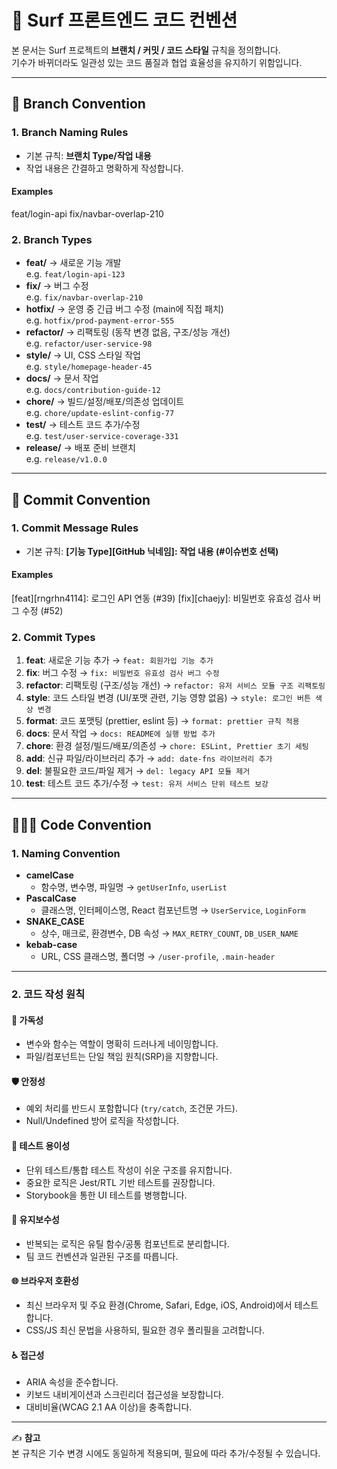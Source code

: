 # 🌊 Surf 프론트엔드 코드 컨벤션

본 문서는 Surf 프로젝트의 **브랜치 / 커밋 / 코드 스타일** 규칙을 정의합니다.  
기수가 바뀌더라도 일관성 있는 코드 품질과 협업 효율성을 유지하기 위함입니다.

---

## 🌲 Branch Convention

### 1. Branch Naming Rules
- 기본 규칙: **브랜치 Type/작업 내용**
- 작업 내용은 간결하고 명확하게 작성합니다.

#### Examples
feat/login-api
fix/navbar-overlap-210


### 2. Branch Types
- **feat/** → 새로운 기능 개발  
  e.g. `feat/login-api-123`
- **fix/** → 버그 수정  
  e.g. `fix/navbar-overlap-210`
- **hotfix/** → 운영 중 긴급 버그 수정 (main에 직접 패치)  
  e.g. `hotfix/prod-payment-error-555`
- **refactor/** → 리팩토링 (동작 변경 없음, 구조/성능 개선)  
  e.g. `refactor/user-service-98`
- **style/** → UI, CSS 스타일 작업  
  e.g. `style/homepage-header-45`
- **docs/** → 문서 작업  
  e.g. `docs/contribution-guide-12`
- **chore/** → 빌드/설정/배포/의존성 업데이트  
  e.g. `chore/update-eslint-config-77`
- **test/** → 테스트 코드 추가/수정  
  e.g. `test/user-service-coverage-331`
- **release/** → 배포 준비 브랜치  
  e.g. `release/v1.0.0`

---

## 📩 Commit Convention

### 1. Commit Message Rules
- 기본 규칙: **[기능 Type][GitHub 닉네임]: 작업 내용 (#이슈번호 선택)**

#### Examples
[feat][rngrhn4114]: 로그인 API 연동 (#39)
[fix][chaejy]: 비밀번호 유효성 검사 버그 수정 (#52)


### 2. Commit Types
1. **feat**: 새로운 기능 추가 → `feat: 회원가입 기능 추가`
2. **fix**: 버그 수정 → `fix: 비밀번호 유효성 검사 버그 수정`
3. **refactor**: 리팩토링 (구조/성능 개선) → `refactor: 유저 서비스 모듈 구조 리팩토링`
4. **style**: 코드 스타일 변경 (UI/포맷 관련, 기능 영향 없음) → `style: 로그인 버튼 색상 변경`
5. **format**: 코드 포맷팅 (prettier, eslint 등) → `format: prettier 규칙 적용`
6. **docs**: 문서 작업 → `docs: README에 실행 방법 추가`
7. **chore**: 환경 설정/빌드/배포/의존성 → `chore: ESLint, Prettier 초기 세팅`
8. **add**: 신규 파일/라이브러리 추가 → `add: date-fns 라이브러리 추가`
9. **del**: 불필요한 코드/파일 제거 → `del: legacy API 모듈 제거`
10. **test**: 테스트 코드 추가/수정 → `test: 유저 서비스 단위 테스트 보강`

---

## 👩🏻‍💻 Code Convention

### 1. Naming Convention
- **camelCase**
  - 함수명, 변수명, 파일명 → `getUserInfo`, `userList`
- **PascalCase**
  - 클래스명, 인터페이스명, React 컴포넌트명 → `UserService`, `LoginForm`
- **SNAKE_CASE**
  - 상수, 매크로, 환경변수, DB 속성 → `MAX_RETRY_COUNT`, `DB_USER_NAME`
- **kebab-case**
  - URL, CSS 클래스명, 폴더명 → `/user-profile`, `.main-header`

---

### 2. 코드 작성 원칙

#### 📖 가독성
- 변수와 함수는 역할이 명확히 드러나게 네이밍합니다.
- 파일/컴포넌트는 단일 책임 원칙(SRP)을 지향합니다.

#### 🛡️ 안정성
- 예외 처리를 반드시 포함합니다 (`try/catch`, 조건문 가드).
- Null/Undefined 방어 로직을 작성합니다.

#### 🧪 테스트 용이성
- 단위 테스트/통합 테스트 작성이 쉬운 구조를 유지합니다.
- 중요한 로직은 Jest/RTL 기반 테스트를 권장합니다.
- Storybook을 통한 UI 테스트를 병행합니다.

#### 🔧 유지보수성
- 반복되는 로직은 유틸 함수/공통 컴포넌트로 분리합니다.
- 팀 코드 컨벤션과 일관된 구조를 따릅니다.

#### 🌐 브라우저 호환성
- 최신 브라우저 및 주요 환경(Chrome, Safari, Edge, iOS, Android)에서 테스트합니다.
- CSS/JS 최신 문법을 사용하되, 필요한 경우 폴리필을 고려합니다.

#### ♿ 접근성
- ARIA 속성을 준수합니다.
- 키보드 내비게이션과 스크린리더 접근성을 보장합니다.
- 대비비율(WCAG 2.1 AA 이상)을 충족합니다.

---

✍️ **참고**  
본 규칙은 기수 변경 시에도 동일하게 적용되며, 필요에 따라 추가/수정될 수 있습니다.